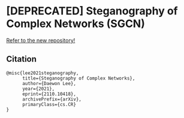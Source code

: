 # [DEPRECATED] Steganography of Complex Networks (SGCN)

[Refer to the new repository!](https://github.com/dwgoon/hmg)


## Citation
```
@misc{lee2021steganography,
      title={Steganography of Complex Networks}, 
      author={Daewon Lee},
      year={2021},
      eprint={2110.10418},
      archivePrefix={arXiv},
      primaryClass={cs.CR}
}
```

